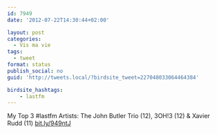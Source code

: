 ```yaml
---
id: 7949
date: '2012-07-22T14:30:44+02:00'

layout: post
categories:
  - Vis ma vie
tags:
  - tweet
format: status
publish_social: no
guid: 'http://tweets.local/?birdsite_tweet=227048033064464384'

birdsite_hashtags:
    - lastfm
---
```


My Top 3 #lastfm Artists: The John Butler Trio (12), 3OH!3 (12) &amp; Xavier Rudd (11) [bit.ly/949ntJ](http://bit.ly/949ntJ)